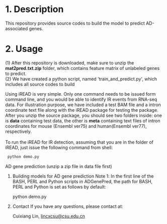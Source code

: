 # 1. Description
This repository provides source codes to build the model to predict AD-associated genes.


# 2. Usage
(1) After this repository is downloaded, make sure to unzip the **mat2pred.txt.zip** folder, which contains feature matrix of unlabeled genes to predict. <br>
(2) We have created a python script, named 'train_and_predict.py', which includes all source codes to build 



Using iREAD is very simple. Only one command needs to be issued form command line, and you would be able to identify IR events from RNA-seq data. For illustration purpose, we have included a test BAM file and a intron coordinate text file along with the iREAD package for testing the package. After you unzip the source package, you should see two folders inside: one is **data** containing test data, the other is **meta** containing text files of intron coordinates for mouse (Ensembl ver75) and human(Ensembl ver77), respectively.
<br><br>
To run the iREAD for IR detection, assuming that you are in the folder of iREAD, just issue the following command from shell:
```bash
 python demo.py
```



AD gene prediction
  (unzip a zip file in data file first)

1. Building models for AD gene prediction
Note 1: In the first line of the BASH, PERL and Python scripts in ADGenePred, the path for BASH, PERL and Python is set as follows by default:

    python demo.py

2. Contact
  If you have any questions, please contact at:

    Cuixiang Lin, lincxcsu@csu.edu.cn
    
